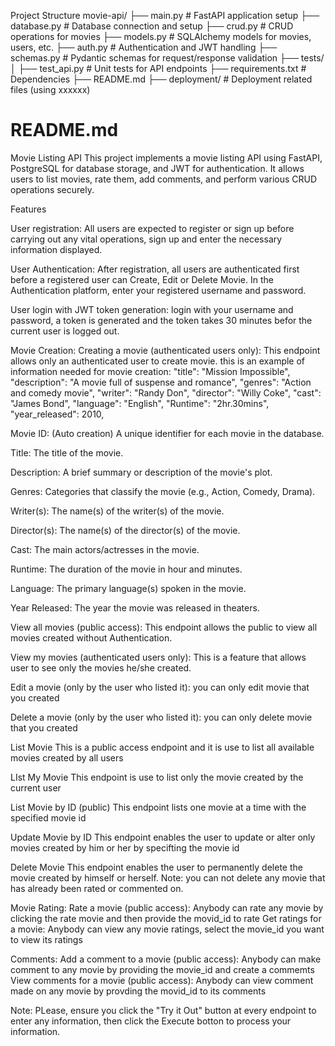 Project Structure
movie-api/
├── main.py               # FastAPI application setup
├── database.py           # Database connection and setup
├── crud.py               # CRUD operations for movies
├── models.py             # SQLAlchemy models for movies, users, etc.
├── auth.py               # Authentication and JWT handling
├── schemas.py            # Pydantic schemas for request/response validation
├── tests/
│   ├── test_api.py       # Unit tests for API endpoints
├── requirements.txt      # Dependencies
├── README.md
├── deployment/           # Deployment related files (using xxxxxx)


# README.md

Movie Listing API
This project implements a movie listing API using FastAPI, PostgreSQL for database storage, 
and JWT for authentication. It allows users to list movies, rate them, add comments, 
and perform various CRUD operations securely.

Features

User registration: All users are expected to register or sign up before carrying out any vital operations, 
sign up and enter the necessary information displayed.

User Authentication: After registration, all users are authenticated first before a registered user can Create, Edit or Delete Movie. 
In the Authentication platform, enter your registered username and password.

User login with JWT token generation: login with your username and password, a token is generated and the token takes 30 minutes 
befor the current user is logged out.

Movie Creation:
Creating a movie (authenticated users only): This endpoint allows only an authenticated user to create movie.
this is an example of information needed for movie creation:
  "title": "Mission Impossible",
  "description": "A movie full of suspense and romance",
  "genres": "Action and comedy movie",
  "writer": "Randy Don",
  "director": "Willy Coke",
  "cast": "James Bond",
  "language": "English",
  "Runtime": "2hr.30mins",
  "year_released": 2010,

Movie ID: (Auto creation) A unique identifier for each movie in the database.

Title: The title of the movie.

Description: A brief summary or description of the movie's plot.

Genres: Categories that classify the movie (e.g., Action, Comedy, Drama).

Writer(s): The name(s) of the writer(s) of the movie.

Director(s): The name(s) of the director(s) of the movie.

Cast: The main actors/actresses in the movie.

Runtime: The duration of the movie in hour and minutes.

Language: The primary language(s) spoken in the movie.

Year Released: The year the movie was released in theaters.

View all movies (public access): This endpoint allows the public to view all movies created without Authentication.

View my movies (authenticated users only): This is a feature that allows user to see only the movies he/she created.

Edit a movie (only by the user who listed it): you can only edit movie that you created 

Delete a movie (only by the user who listed it): you can only delete movie that you created 

List Movie
This is a public access endpoint and it is use to list all available movies created by all users

LIst My Movie
This endpoint is use to list only the movie created by the current user

List Movie by ID (public)
This endpoint lists one movie at a time with the specified movie id  

Update Movie by ID 
This endpoint enables the user to update or alter only movies created by him or her by specifting the movie id

Delete Movie
This endpoint enables the user to permanently delete the movie created by himself or herself.
Note: you can not delete any movie that has already been rated or commented on.

Movie Rating:
Rate a movie (public access): Anybody can rate any movie by clicking the rate movie and then provide the movid_id to rate
Get ratings for a movie: Anybody can view any movie ratings, select the movie_id you want to view its ratings

Comments:
Add a comment to a movie (public access): Anybody can make comment to any movie by providing the movie_id and create a commemts
View comments for a movie (public access): Anybody can view comment made on any movie by provding the movid_id to its comments

Note: PLease, ensure you click the "Try it Out" button at every endpoint to enter any information, 
then click the Execute botton to process your information.
